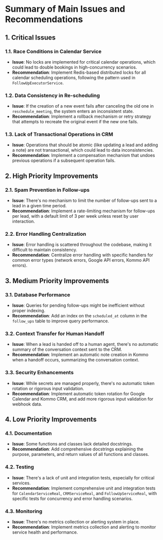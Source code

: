 # Summary of Main Issues and Recommendations

## 1. Critical Issues

### 1.1. Race Conditions in Calendar Service
- **Issue**: No locks are implemented for critical calendar operations, which could lead to double bookings in high-concurrency scenarios.
- **Recommendation**: Implement Redis-based distributed locks for all calendar scheduling operations, following the pattern used in `FollowUpExecutorService`.

### 1.2. Data Consistency in Re-scheduling
- **Issue**: If the creation of a new event fails after canceling the old one in `reschedule_meeting`, the system enters an inconsistent state.
- **Recommendation**: Implement a rollback mechanism or retry strategy that attempts to recreate the original event if the new one fails.

### 1.3. Lack of Transactional Operations in CRM
- **Issue**: Operations that should be atomic (like updating a lead and adding a note) are not transactional, which could lead to data inconsistencies.
- **Recommendation**: Implement a compensation mechanism that undoes previous operations if a subsequent operation fails.

## 2. High Priority Improvements

### 2.1. Spam Prevention in Follow-ups
- **Issue**: There's no mechanism to limit the number of follow-ups sent to a lead in a given time period.
- **Recommendation**: Implement a rate-limiting mechanism for follow-ups per lead, with a default limit of 3 per week unless reset by user interaction.

### 2.2. Error Handling Centralization
- **Issue**: Error handling is scattered throughout the codebase, making it difficult to maintain consistency.
- **Recommendation**: Centralize error handling with specific handlers for common error types (network errors, Google API errors, Kommo API errors).

## 3. Medium Priority Improvements

### 3.1. Database Performance
- **Issue**: Queries for pending follow-ups might be inefficient without proper indexing.
- **Recommendation**: Add an index on the `scheduled_at` column in the `follow_ups` table to improve query performance.

### 3.2. Context Transfer for Human Handoff
- **Issue**: When a lead is handed off to a human agent, there's no automatic summary of the conversation context sent to the CRM.
- **Recommendation**: Implement an automatic note creation in Kommo when a handoff occurs, summarizing the conversation context.

### 3.3. Security Enhancements
- **Issue**: While secrets are managed properly, there's no automatic token rotation or rigorous input validation.
- **Recommendation**: Implement automatic token rotation for Google Calendar and Kommo CRM, and add more rigorous input validation for webhook data.

## 4. Low Priority Improvements

### 4.1. Documentation
- **Issue**: Some functions and classes lack detailed docstrings.
- **Recommendation**: Add comprehensive docstrings explaining the purpose, parameters, and return values of all functions and classes.

### 4.2. Testing
- **Issue**: There's a lack of unit and integration tests, especially for critical services.
- **Recommendation**: Implement comprehensive unit and integration tests for `CalendarServiceReal`, `CRMServiceReal`, and `FollowUpServiceReal`, with specific tests for concurrency and error handling scenarios.

### 4.3. Monitoring
- **Issue**: There's no metrics collection or alerting system in place.
- **Recommendation**: Implement metrics collection and alerting to monitor service health and performance.